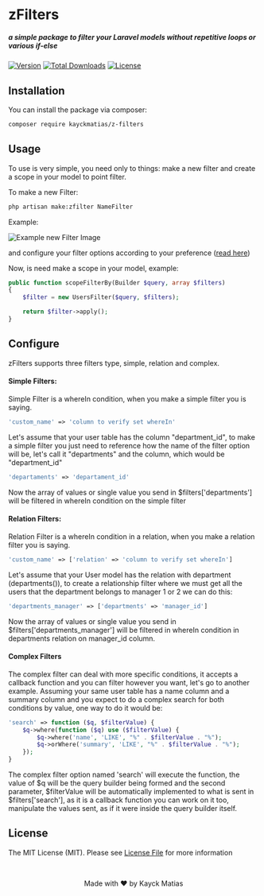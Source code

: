 # zFilters

##### a simple package to filter your Laravel models without repetitive loops or various if-else
[![Version](http://poser.pugx.org/kayckmatias/z-filters/version)](https://packagist.org/packages/kayckmatias/z-filters)
[![Total Downloads](http://poser.pugx.org/kayckmatias/z-filters/downloads)](https://packagist.org/packages/kayckmatias/z-filters)
[![License](http://poser.pugx.org/kayckmatias/z-filters/license)](https://packagist.org/packages/kayckmatias/z-filters)

## Installation

You can install the package via composer:

```bash
composer require kayckmatias/z-filters
```

## Usage
To use is very simple, you need only to things: make a new filter and create a scope in your model to point filter.

To make a new Filter:

```bash
php artisan make:zfilter NameFilter
```

Example:

![Example new Filter Image](https://i.imgur.com/A6dmq1Q.png)

and configure your filter options according to your preference
([read here](#configure))

Now, is need make a scope in your model, example:
```php
public function scopeFilterBy(Builder $query, array $filters)
{
    $filter = new UsersFilter($query, $filters);

    return $filter->apply();
}
```

## Configure
zFilters supports three filters type, simple, relation and complex.

#### Simple Filters:
Simple Filter is a whereIn condition, when you make a simple filter you is saying.
```php
'custom_name' => 'column to verify set whereIn'
```
Let's assume that your user table has the column "department_id", to make a simple filter you just need to reference how the name of the filter option will be, let's call it "departments" and the column, which would be
"department_id"

```php
'departaments' => 'departament_id'
```

Now the array of values or single value you send in $filters['departments'] will be filtered in whereIn condition on the simple filter

#### Relation Filters:
Relation Filter is a whereIn condition in a relation, when you make a relation filter you is saying.
```php
'custom_name' => ['relation' => 'column to verify set whereIn']
```
Let's assume that your User model has the relation with department (departments()), to create a relationship filter where we must get all the users that the department belongs to manager 1 or 2 we can do this:

```php
'departments_manager' => ['departments' => 'manager_id']
```

Now the array of values or single value you send in $filters['departments_manager'] will be filtered in whereIn condition in departments relation on manager_id column.

#### Complex Filters
The complex filter can deal with more specific conditions, it accepts a callback function and you can filter however you want, let's go to another example.
Assuming your same user table has a name column and a summary column and you expect to do a complex search for both conditions by value, one way to do it would be:
```php
'search' => function ($q, $filterValue) {
    $q->where(function ($q) use ($filterValue) {
        $q->where('name', 'LIKE', "%" . $filterValue . "%");
        $q->orWhere('summary', 'LIKE', "%" . $filterValue . "%");
    });
}
```

The complex filter option named 'search' will execute the function, the value of $q will be the query builder being formed and the second parameter, $filterValue will be automatically implemented to what is sent in $filters['search'], as it is a callback function you can work on it too, manipulate the values sent, as if it were inside the query builder itself.

## License

The MIT License (MIT). Please see [License File](LICENSE.md) for more information

<br />
<p align="center">Made with &hearts; by Kayck Matias</p>
